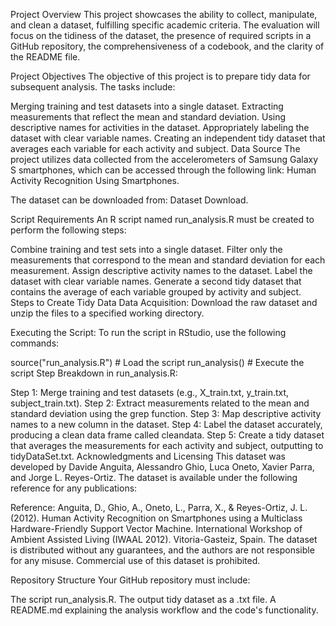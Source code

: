 Project Overview
This project showcases the ability to collect, manipulate, and clean a dataset, fulfilling specific academic criteria. The evaluation will focus on the tidiness of the dataset, the presence of required scripts in a GitHub repository, the comprehensiveness of a codebook, and the clarity of the README file.

Project Objectives
The objective of this project is to prepare tidy data for subsequent analysis. The tasks include:

Merging training and test datasets into a single dataset.
Extracting measurements that reflect the mean and standard deviation.
Using descriptive names for activities in the dataset.
Appropriately labeling the dataset with clear variable names.
Creating an independent tidy dataset that averages each variable for each activity and subject.
Data Source
The project utilizes data collected from the accelerometers of Samsung Galaxy S smartphones, which can be accessed through the following link: Human Activity Recognition Using Smartphones.

The dataset can be downloaded from: Dataset Download.

Script Requirements
An R script named run_analysis.R must be created to perform the following steps:

Combine training and test sets into a single dataset.
Filter only the measurements that correspond to the mean and standard deviation for each measurement.
Assign descriptive activity names to the dataset.
Label the dataset with clear variable names.
Generate a second tidy dataset that contains the average of each variable grouped by activity and subject.
Steps to Create Tidy Data
Data Acquisition: Download the raw dataset and unzip the files to a specified working directory.

Executing the Script: To run the script in RStudio, use the following commands:

source("run_analysis.R")  # Load the script
run_analysis()             # Execute the script
Step Breakdown in run_analysis.R:

Step 1: Merge training and test datasets (e.g., X_train.txt, y_train.txt, subject_train.txt).
Step 2: Extract measurements related to the mean and standard deviation using the grep function.
Step 3: Map descriptive activity names to a new column in the dataset.
Step 4: Label the dataset accurately, producing a clean data frame called cleandata.
Step 5: Create a tidy dataset that averages the measurements for each activity and subject, outputting to tidyDataSet.txt.
Acknowledgments and Licensing
This dataset was developed by Davide Anguita, Alessandro Ghio, Luca Oneto, Xavier Parra, and Jorge L. Reyes-Ortiz. The dataset is available under the following reference for any publications:

Reference: Anguita, D., Ghio, A., Oneto, L., Parra, X., & Reyes-Ortiz, J. L. (2012). Human Activity Recognition on Smartphones using a Multiclass Hardware-Friendly Support Vector Machine. International Workshop of Ambient Assisted Living (IWAAL 2012). Vitoria-Gasteiz, Spain.
The dataset is distributed without any guarantees, and the authors are not responsible for any misuse. Commercial use of this dataset is prohibited.

Repository Structure
Your GitHub repository must include:

The script run_analysis.R.
The output tidy dataset as a .txt file.
A README.md explaining the analysis workflow and the code's functionality.
